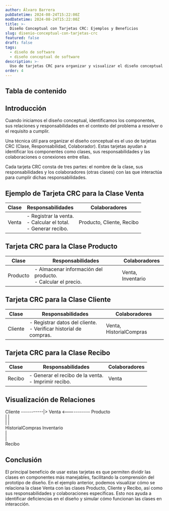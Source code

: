 ```yaml
---
author: Álvaro Barrera
pubDatetime: 2024-08-24T15:22:00Z
modDatetime: 2024-08-24T15:22:00Z
title: >-
  Diseño Conceptual con Tarjetas CRC: Ejemplos y Beneficios
slug: disenio-conceptual-con-tarjetas-crc
featured: false
draft: false
tags:
  - diseño de software
  - diseño conceptual de software
description: >-
  Uso de tarjetas CRC para organizar y visualizar el diseño conceptual
order: 4
---
```


## Tabla de contenido

<!-- toc -->

## Introducción

Cuando iniciamos el diseño conceptual, identificamos los componentes, sus relaciones y responsabilidades en el contexto del problema a resolver o el requisito a cumplir.

Una técnica útil para organizar el diseño conceptual es el uso de tarjetas CRC (Clase, Responsabilidad, Colaborador). Estas tarjetas ayudan a identificar los componentes como clases, sus responsabilidades y las colaboraciones o conexiones entre ellas.

Cada tarjeta CRC consta de tres partes: el nombre de la clase, sus responsabilidades y los colaboradores (otras clases) con las que interactúa para cumplir dichas responsabilidades.

## Ejemplo de Tarjeta CRC para la Clase Venta

<div class="scroll">
  <table>
    <thead>
      <tr>
        <th>Clase</th>
        <th>Responsabilidades</th>
        <th>Colaboradores</th>
      </tr>
    </thead>
    <tbody>
      <tr>
        <td>Venta</td>
        <td>
          - Registrar la venta.<br />- Calcular el total.<br />- Generar recibo.
        </td>
        <td>Producto, Cliente, Recibo</td>
      </tr>
    </tbody>
  </table>
</div>

## Tarjeta CRC para la Clase Producto

<div class="scroll">
  <table>
    <thead>
      <tr>
        <th>Clase</th>
        <th>Responsabilidades</th>
        <th>Colaboradores</th>
      </tr>
    </thead>
    <tbody>
      <tr>
        <td>Producto</td>
        <td>
          - Almacenar información del producto.<br />- Calcular el precio.
        </td>
        <td>Venta, Inventario</td>
      </tr>
    </tbody>
  </table>
</div>

## Tarjeta CRC para la Clase Cliente

<div class="scroll">
  <table>
    <thead>
      <tr>
        <th>Clase</th>
        <th>Responsabilidades</th>
        <th>Colaboradores</th>
      </tr>
    </thead>
    <tbody>
      <tr>
        <td>Cliente</td>
        <td>
          - Registrar datos del cliente.<br />- Verificar historial de compras.
        </td>
        <td>Venta, HistorialCompras</td>
      </tr>
    </tbody>
  </table>
</div>

## Tarjeta CRC para la Clase Recibo

<div class="scroll">
  <table>
    <thead>
      <tr>
        <th>Clase</th>
        <th>Responsabilidades</th>
        <th>Colaboradores</th>
      </tr>
    </thead>
    <tbody>
      <tr>
        <td>Recibo</td>
        <td>- Generar el recibo de la venta.<br />- Imprimir recibo.</td>
        <td>Venta</td>
      </tr>
    </tbody>
  </table>
</div>

## Visualización de Relaciones

<div class="scroll">
  <div class="diagram">
    <div class="line">Cliente -----------|> Venta <----------- Producto</div>
    <div class="line">| |</div>
    <div class="line">| |</div>
    <div class="line">HistorialCompras Inventario</div>
    <div class="line">|</div>
    <div class="line">|</div>
    <div class="line">Recibo</div>
  </div>
</div>

## Conclusión

El principal beneficio de usar estas tarjetas es que permiten dividir las clases
en componentes más manejables, facilitando la comprensión del prototipo de
diseño. En el ejemplo anterior, podemos visualizar cómo se relaciona la clase
Venta con las clases Producto, Cliente y Recibo, así como sus responsabilidades
y colaboraciones específicas. Esto nos ayuda a identificar deficiencias en el
diseño y simular cómo funcionan las clases en interacción.
